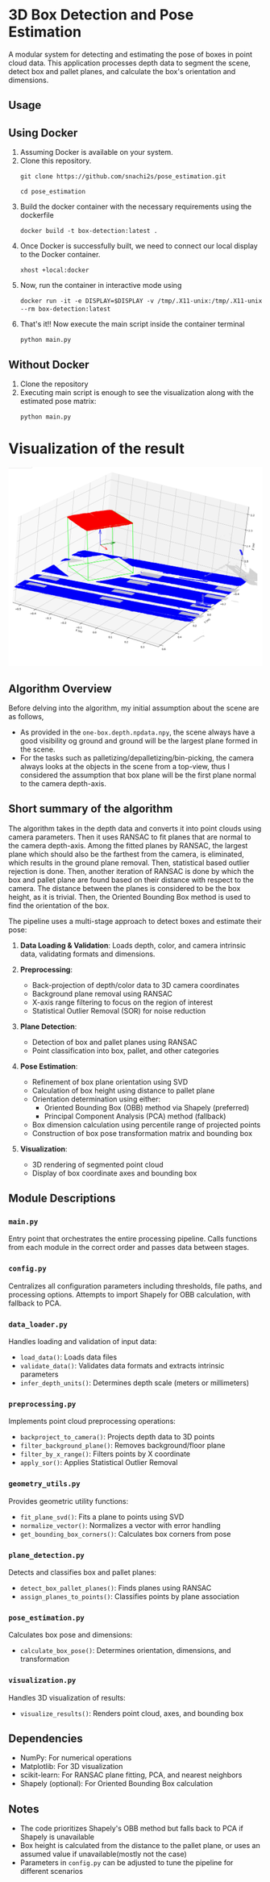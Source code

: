 # 3D Box Detection and Pose Estimation

A modular system for detecting and estimating the pose of boxes in point cloud data. This application processes depth data to segment the scene, detect box and pallet planes, and calculate the box's orientation and dimensions.

## Usage

## Using Docker 

1. Assuming Docker is available on your system.
2. Clone this repository.
   ```
   git clone https://github.com/snachi2s/pose_estimation.git
   ```
   ```
   cd pose_estimation
   ```
3. Build the docker container with the necessary requirements using the dockerfile
   ```
   docker build -t box-detection:latest .
   ```
5. Once Docker is successfully built, we need to connect our local display to the Docker container.
   ```
   xhost +local:docker
   ```
6. Now, run the container in interactive mode using
   ```
   docker run -it -e DISPLAY=$DISPLAY -v /tmp/.X11-unix:/tmp/.X11-unix --rm box-detection:latest
   ```
7. That's it!! Now execute the main script inside the container terminal
   ```
   python main.py
   ```

## Without Docker

1. Clone the repository
2. Executing main script is enough to see the visualization along with the estimated pose matrix:
   ```
   python main.py
   ```

# Visualization of the result

![image](data/image.png)

   
## Algorithm Overview

Before delving into the algorithm, my initial assumption about the scene are as follows,
- As provided in the `one-box.depth.npdata.npy`, the scene always have a good visibility og ground and ground will be the largest plane formed in the scene.
- For the tasks such as palletizing/depalletizing/bin-picking, the camera always looks at the objects in the scene from a top-view, thus I considered the assumption that box plane will be the first plane normal to the camera depth-axis. 

## Short summary of the algorithm 

The algorithm takes in the depth data and converts it into point clouds using camera parameters. Then it uses RANSAC to fit planes that are normal to the camera depth-axis. Among the fitted planes by RANSAC, the largest plane which should also be the farthest from the camera, is eliminated, which results in the ground plane removal. Then, statistical based outlier rejection is done. Then, another iteration of RANSAC is done by which the box and pallet plane are found based on their distance with respect to the camera. The distance between the planes is considered to be the box height, as it is trivial. Then, the Oriented Bounding Box method is used to find the orientation of the box.  

The pipeline uses a multi-stage approach to detect boxes and estimate their pose:

1. **Data Loading & Validation**: Loads depth, color, and camera intrinsic data, validating formats and dimensions.

2. **Preprocessing**:
   - Back-projection of depth/color data to 3D camera coordinates
   - Background plane removal using RANSAC
   - X-axis range filtering to focus on the region of interest
   - Statistical Outlier Removal (SOR) for noise reduction

3. **Plane Detection**:
   - Detection of box and pallet planes using RANSAC
   - Point classification into box, pallet, and other categories

4. **Pose Estimation**:
   - Refinement of box plane orientation using SVD
   - Calculation of box height using distance to pallet plane
   - Orientation determination using either:
     - Oriented Bounding Box (OBB) method via Shapely (preferred)
     - Principal Component Analysis (PCA) method (fallback)
   - Box dimension calculation using percentile range of projected points
   - Construction of box pose transformation matrix and bounding box

5. **Visualization**:
   - 3D rendering of segmented point cloud
   - Display of box coordinate axes and bounding box

## Module Descriptions

### `main.py`
Entry point that orchestrates the entire processing pipeline. Calls functions from each module in the correct order and passes data between stages.

### `config.py`
Centralizes all configuration parameters including thresholds, file paths, and processing options. Attempts to import Shapely for OBB calculation, with fallback to PCA.

### `data_loader.py`
Handles loading and validation of input data:
- `load_data()`: Loads data files
- `validate_data()`: Validates data formats and extracts intrinsic parameters
- `infer_depth_units()`: Determines depth scale (meters or millimeters)

### `preprocessing.py`
Implements point cloud preprocessing operations:
- `backproject_to_camera()`: Projects depth data to 3D points
- `filter_background_plane()`: Removes background/floor plane
- `filter_by_x_range()`: Filters points by X coordinate
- `apply_sor()`: Applies Statistical Outlier Removal

### `geometry_utils.py`
Provides geometric utility functions:
- `fit_plane_svd()`: Fits a plane to points using SVD
- `normalize_vector()`: Normalizes a vector with error handling
- `get_bounding_box_corners()`: Calculates box corners from pose

### `plane_detection.py`
Detects and classifies box and pallet planes:
- `detect_box_pallet_planes()`: Finds planes using RANSAC
- `assign_planes_to_points()`: Classifies points by plane association

### `pose_estimation.py`
Calculates box pose and dimensions:
- `calculate_box_pose()`: Determines orientation, dimensions, and transformation

### `visualization.py`
Handles 3D visualization of results:
- `visualize_results()`: Renders point cloud, axes, and bounding box

## Dependencies

- NumPy: For numerical operations
- Matplotlib: For 3D visualization
- scikit-learn: For RANSAC plane fitting, PCA, and nearest neighbors
- Shapely (optional): For Oriented Bounding Box calculation

## Notes

- The code prioritizes Shapely's OBB method but falls back to PCA if Shapely is unavailable
- Box height is calculated from the distance to the pallet plane, or uses an assumed value if unavailable(mostly not the case)
- Parameters in `config.py` can be adjusted to tune the pipeline for different scenarios
